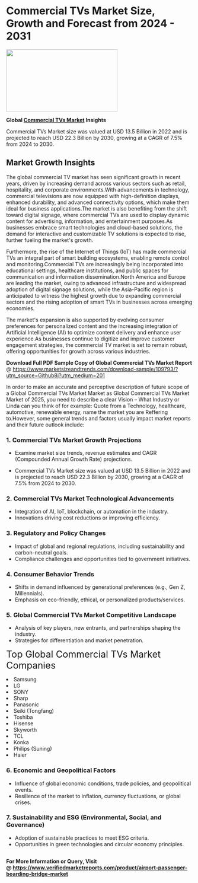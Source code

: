 <H1>Commercial TVs Market Size, Growth and Forecast from 2024 - 2031</H1><img class="aligncenter size-medium wp-image-584254" src="https://thirdeyenews.in/wp-content/uploads/2024/09/Global-Market-Research-300x168.jpeg" alt="" width="300" height="168" /><p><strong>Global&nbsp;<a href="https://www.marketsizeandtrends.com/download-sample/109793/?utm_source=Github8j?utm_medium=201">Commercial TVs Market</a> Insights</strong></p><p>Commercial TVs Market size was valued at USD 13.5 Billion in 2022 and is projected to reach USD 22.3 Billion by 2030, growing at a CAGR of 7.5% from 2024 to 2030.</p><p><h2>Market Growth Insights</h2> <p>The global commercial TV market has seen significant growth in recent years, driven by increasing demand across various sectors such as retail, hospitality, and corporate environments.With advancements in technology, commercial televisions are now equipped with high-definition displays, enhanced durability, and advanced connectivity options, which make them ideal for business applications.The market is also benefiting from the shift toward digital signage, where commercial TVs are used to display dynamic content for advertising, information, and entertainment purposes.As businesses embrace smart technologies and cloud-based solutions, the demand for interactive and customizable TV solutions is expected to rise, further fueling the market's growth.</p> <p>Furthermore, the rise of the Internet of Things (IoT) has made commercial TVs an integral part of smart building ecosystems, enabling remote control and monitoring.Commercial TVs are increasingly being incorporated into educational settings, healthcare institutions, and public spaces for communication and information dissemination.North America and Europe are leading the market, owing to advanced infrastructure and widespread adoption of digital signage solutions, while the Asia-Pacific region is anticipated to witness the highest growth due to expanding commercial sectors and the rising adoption of smart TVs in businesses across emerging economies.</p> <p>The market's expansion is also supported by evolving consumer preferences for personalized content and the increasing integration of Artificial Intelligence (AI) to optimize content delivery and enhance user experience.As businesses continue to digitize and improve customer engagement strategies, the commercial TV market is set to remain robust, offering opportunities for growth across various industries.</p> <p><span class=""><strong>Download Full PDF Sample Copy of Global Commercial TVs Market Report</strong> @ <a href="https://www.marketsizeandtrends.com/download-sample/109793/?utm_source=Github8j?utm_medium=201" target="_blank">https://www.marketsizeandtrends.com/download-sample/109793/?utm_source=Github8j?utm_medium=201</a></span></p><p>In order to make an accurate and perceptive description of future scope of a Global&nbsp;Commercial TVs Market Market as Global&nbsp;Commercial TVs Market Market of 2025, you need to describe a clear Vision &ndash; What Industry or Linda can you think of for example: Quote from a Technology, healthcare, automotive, renewable energy, name the market you are Reffering to.However, some general trends and factors usually impact market reports and their future outlook include:</p><h3>1.&nbsp;<strong>Commercial TVs Market Growth Projections</strong></h3><ul><li>Examine market size trends, revenue estimates and CAGR (Compounded Annual Growth Rate) projections.</li><li><p>Commercial TVs Market size was valued at USD 13.5 Billion in 2022 and is projected to reach USD 22.3 Billion by 2030, growing at a CAGR of 7.5% from 2024 to 2030.</p></li></ul><h3>2.&nbsp;<strong>Commercial TVs Market Technological Advancements</strong></h3><ul><li>Integration of AI, IoT, blockchain, or automation in the industry.</li><li>Innovations driving cost reductions or improving efficiency.</li></ul><h3>3.&nbsp;<strong>Regulatory and Policy Changes</strong></h3><ul><li>Impact of global and regional regulations, including sustainability and carbon-neutral goals.</li><li>Compliance challenges and opportunities tied to government initiatives.</li></ul><h3>4.&nbsp;<strong>Consumer Behavior Trends</strong></h3><ul><li>Shifts in demand influenced by generational preferences (e.g., Gen Z, Millennials).</li><li>Emphasis on eco-friendly, ethical, or personalized products/services.</li></ul><h3>5.&nbsp;<strong>Global Commercial TVs Market Competitive Landscape</strong></h3><ul><li>Analysis of key players, new entrants, and partnerships shaping the industry.</li><li>Strategies for differentiation and market penetration.</li></ul><p data-pm-slice="1 1 []"><span style="color: inherit; font-family: inherit; font-size: 25px;">Top Global Commercial TVs Market Companies</span></p><div class="" data-test-id=""><p><li>Samsung</li><li> LG</li><li> SONY</li><li> Sharp</li><li> Panasonic</li><li> Seiki (Tongfang)</li><li> Toshiba</li><li> Hisense</li><li> Skyworth</li><li> TCL</li><li> Konka</li><li> Philips (Suning)</li><li> Haier</li></p></div><h3>6.&nbsp;<strong>Economic and Geopolitical Factors</strong></h3><ul><li>Influence of global economic conditions, trade policies, and geopolitical events.</li><li>Resilience of the market to inflation, currency fluctuations, or global crises.</li></ul><h3>7.&nbsp;<strong>Sustainability and ESG (Environmental, Social, and Governance)</strong></h3><ul><li>Adoption of sustainable practices to meet ESG criteria.</li><li>Opportunities in green technologies and circular economy principles.</li></ul><h2><strong style="font-size: 14px;">For More Information or Query, Visit @&nbsp;</strong><a style="background-color: #ffffff; font-size: 14px;" href="https://www.marketsizeandtrends.com/report/commercial-tvs-market/" target="_blank">https://www.verifiedmarketreports.com/product/airport-passenger-boarding-bridge-market</a></h2>